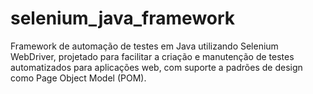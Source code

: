 # selenium_java_framework
Framework de automação de testes em Java utilizando Selenium WebDriver, projetado para facilitar a criação e manutenção de testes automatizados para aplicações web, com suporte a padrões de design como Page Object Model (POM).
